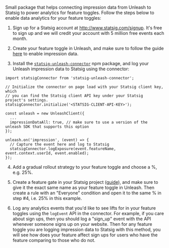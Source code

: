 Small package that helps connecting impression data from Unleash to Statsig to power analytics for feature toggles. Follow the steps below to enable data analytics for your feature toggles:

1. Sign up for a Statsig account at http://www.statsig.com/signup. It's free to sign up and we will credit your account with 5 million free events each month.

2. Create your feature toggle in Unleash, and make sure to follow the guide [here](https://docs.getunleash.io/advanced/impression-data#enabling-impression-data) to enable impression data.

3. Install the [`statsig-unleash-connector`](https://www.npmjs.com/package/statsig-unleash-connector) npm package, and log your Unleash impression data to Statsig using the connector:

```
import statsigConnector from 'statsig-unleash-connector';

// Initialize the connector on page load with your Statsig client key, which
// you can find the Statsig client API key under your Statsig project's settings.
statsigConnector.initialize('<STATSIG-CLIENT-API-KEY>');

const unleash = new UnleashClient({
  ...
  impressionDataAll: true, // make sure to use a version of the unleash SDK that supports this option
});

unleash.on('impression', (event) => {
  // Capture the event here and log to Statsig
  statsigConnector.logExposure(event.featureName, event.context.userId, event.enabled);
});

```

4. Add a gradual rollout strategy to your feature toggle and choose a %, e.g. 25%.

5. Create a feature gate in your Statsig project ([guide](https://docs.statsig.com/guides/first-feature)), and make sure to give it the exact same name as your feature toggle in Unleash. Then create a rule with an "Everyone" condition and open it to the same % in step #4, i.e. 25% in this example.

6. Log any analytics events that you'd like to see lifts for in your feature toggles using the `logEvent` API in the connector. For example, if you care about sign ups, then you should log a "sign_up" event with the API whenever someone signs up on your website. Then for any feature toggle you are logging impression data to Statsig with this method, you will see how does your feature affect sign ups for users who have the feature comparing to those who do not.
